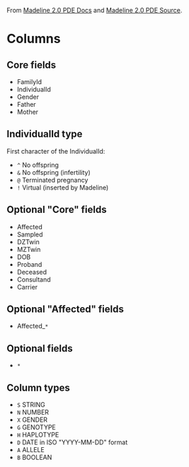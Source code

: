 From [Madeline 2.0 PDE Docs](https://madeline.med.umich.edu/madeline/documentation.php) and [Madeline 2.0 PDE Source](https://github.com/piratical/Madeline_2.0_PDE).

Columns
=======
Core fields
-----------
- FamilyId
- IndividualId
- Gender
- Father
- Mother

IndividualId type
----------------
First character of the IndividualId:

- `^` No offspring
- `&` No offspring (infertility)
- `@` Terminated pregnancy
- `!` Virtual (inserted by Madeline)

Optional "Core" fields
----------------------
- Affected
- Sampled
- DZTwin
- MZTwin
- DOB
- Proband
- Deceased
- Consultand
- Carrier

Optional "Affected" fields
--------------------------
- Affected_`*`

Optional fields
---------------
- `*`

Column types
------------
- `S` STRING
- `N` NUMBER
- `X` GENDER
- `G` GENOTYPE
- `H` HAPLOTYPE
- `D` DATE in ISO "YYYY-MM-DD" format
- `A` ALLELE
- `B` BOOLEAN

